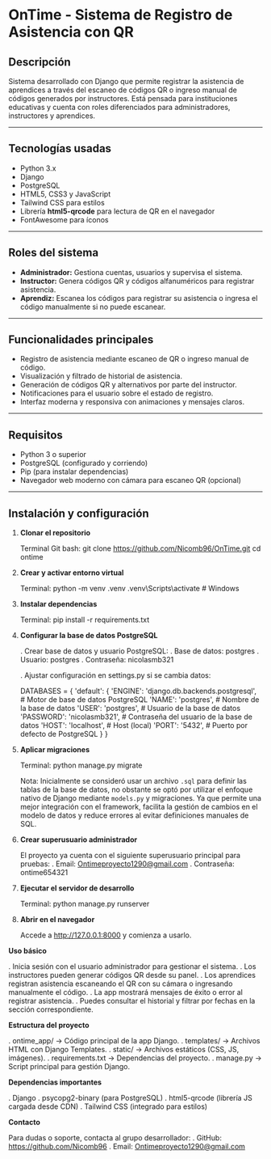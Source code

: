 
# OnTime - Sistema de Registro de Asistencia con QR

## Descripción

Sistema desarrollado con Django que permite registrar la asistencia de aprendices a través del escaneo de códigos QR o ingreso manual de códigos generados por instructores. Está pensada para instituciones educativas y cuenta con roles diferenciados para administradores, instructores y aprendices.

---

## Tecnologías usadas

- Python 3.x  
- Django  
- PostgreSQL  
- HTML5, CSS3 y JavaScript  
- Tailwind CSS para estilos  
- Librería **html5-qrcode** para lectura de QR en el navegador  
- FontAwesome para íconos  

---

## Roles del sistema

- **Administrador:** Gestiona cuentas, usuarios y supervisa el sistema.  
- **Instructor:** Genera códigos QR y códigos alfanuméricos para registrar asistencia.  
- **Aprendiz:** Escanea los códigos para registrar su asistencia o ingresa el código manualmente si no puede escanear.

---

## Funcionalidades principales

- Registro de asistencia mediante escaneo de QR o ingreso manual de código.  
- Visualización y filtrado de historial de asistencia.  
- Generación de códigos QR y alternativos por parte del instructor.  
- Notificaciones para el usuario sobre el estado de registro.  
- Interfaz moderna y responsiva con animaciones y mensajes claros.  

---

## Requisitos

- Python 3 o superior
- PostgreSQL (configurado y corriendo)  
- Pip (para instalar dependencias)  
- Navegador web moderno con cámara para escaneo QR (opcional)

---

## Instalación y configuración

1. **Clonar el repositorio**

   Terminal Git bash:
   git clone https://github.com/Nicomb96/OnTime.git
   cd ontime

2. **Crear y activar entorno virtual**

   Terminal:
   python -m venv .venv
   .venv\Scripts\activate     # Windows
   
3. **Instalar dependencias**

   Terminal:
   pip install -r requirements.txt
   
4. **Configurar la base de datos PostgreSQL**

   . Crear base de datos y usuario PostgreSQL:
     . Base de datos: postgres
     . Usuario: postgres
     . Contraseña: nicolasmb321

   . Ajustar configuración en settings.py si se cambia datos:
   
     DATABASES = {
    'default': {
        'ENGINE': 'django.db.backends.postgresql',  # Motor de base de datos PostgreSQL
        'NAME': 'postgres',                         # Nombre de la base de datos
        'USER': 'postgres',                         # Usuario de la base de datos
        'PASSWORD': 'nicolasmb321',                 # Contraseña del usuario de la base de datos
        'HOST': 'localhost',                        # Host (local)
        'PORT': '5432',                             # Puerto por defecto de PostgreSQL
    }
}

5. **Aplicar migraciones**

   Terminal:
   python manage.py migrate

   Nota: Inicialmente se consideró usar un archivo `.sql` para definir las tablas de la base de datos, no obstante se optó por utilizar el enfoque nativo de Django mediante `models.py` y migraciones. Ya que permite una mejor integración con el framework, facilita la gestión de cambios en el modelo de datos y reduce errores al evitar definiciones manuales de SQL.

6. **Crear superusuario administrador**

   El proyecto ya cuenta con el siguiente superusuario principal para pruebas:
    . Email: Ontimeproyecto1290@gmail.com
    . Contraseña: ontime654321

7. **Ejecutar el servidor de desarrollo**

   Terminal:
   python manage.py runserver

8. **Abrir en el navegador**

   Accede a http://127.0.0.1:8000 y comienza a usarlo.

**Uso básico**

  . Inicia sesión con el usuario administrador para gestionar el sistema.
  . Los instructores pueden generar códigos QR desde su panel.
  . Los aprendices registran asistencia escaneando el QR con su cámara o ingresando manualmente el código.
  . La app mostrará mensajes de éxito o error al registrar asistencia.
  . Puedes consultar el historial y filtrar por fechas en la sección correspondiente.

**Estructura del proyecto**

  . ontime_app/ → Código principal de la app Django.
  . templates/ → Archivos HTML con Django Templates.
  . static/ → Archivos estáticos (CSS, JS, imágenes).
  . requirements.txt → Dependencias del proyecto.
  . manage.py → Script principal para gestión Django.

**Dependencias importantes**

  . Django
  . psycopg2-binary (para PostgreSQL)
  . html5-qrcode (librería JS cargada desde CDN)
  . Tailwind CSS (integrado para estilos)

**Contacto**

   Para dudas o soporte, contacta al grupo desarrollador:
   . GitHub: https://github.com/Nicomb96
   . Email: Ontimeproyecto1290@gmail.com